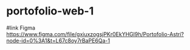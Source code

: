 # portofolio-web-1

#link Figma 
https://www.figma.com/file/gxiuxzogsjPKr0EkYHGl9h/Portofolio-Astri?node-id=0%3A1&t=L67c8oy7rBaPE6Qa-1

